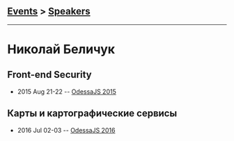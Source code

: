 ## [Events](../README.md) > [Speakers](../speakers.md)
---

# Николай Беличук

## Front-end Security
- 2015 Aug 21-22 -- [OdessaJS 2015](https://youtu.be/4mldBI_xSPw)    
## Карты и картографические сервисы
- 2016 Jul 02-03 -- [OdessaJS 2016](https://youtu.be/b_wnjn1iWEQ)    
